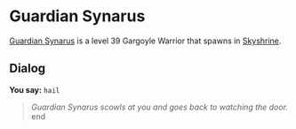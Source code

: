 # Guardian Synarus



[Guardian Synarus](/npc/114519) is a level 39 Gargoyle Warrior that spawns in [Skyshrine](/zone/114).



## Dialog

**You say:** `hail`



>*Guardian Synarus scowls at you and goes back to watching the door.*
end
